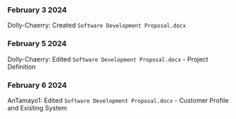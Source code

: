 ### February 3 2024
Dolly-Chaerry: Created ```Software Development Proposal.docx```

### February 5 2024
Dolly-Chaerry: Edited ```Software Development Proposal.docx``` - Project Definition

### February 6 2024
AnTamayo1: Edited ```Software Development Proposal.docx``` - Customer Profile and Existing System
